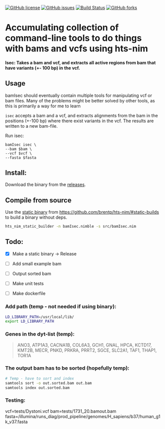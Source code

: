<a href="https://github.com/oyvindbusk/bamIsec/blob/master/LICENSE"><img alt="GitHub license" src="https://img.shields.io/github/license/oyvindbusk/bamIsec"></a> <a href="https://github.com/oyvindbusk/bamIsec/issues"><img alt="GitHub issues" src="https://img.shields.io/github/issues/oyvindbusk/bamIsec"></a> [![Build Status](https://github.com/oyvindbusk/bamIsec/workflows/Build/badge.svg?branch=master)](https://github.com/oyvindbusk/bamIdex/actions) <a href="https://github.com/oyvindbusk/bamIsec/network"><img alt="GitHub forks" src="https://img.shields.io/github/forks/oyvindbusk/bamIsec"></a>




# Accumulating collection of command-line tools to do things with bams and vcfs using hts-nim


<h4>
Isec: Takes a bam and vcf, and extracts all active regions from bam that have variants (+- 100 bp) in the vcf.
</h4>


## Usage

bamIsec should eventually contain multiple tools for manipulating vcf or bam files. Many of the problems might be better solved by other tools, as this is primarily a way for me to learn

`isec` accepts a bam and a vcf, and extracts alignments from the bam in the positions (+-100 bp) where there exist variants in the vcf. The results are written to a new bam-file.

Run isec:
```
bamIsec isec \
--bam $bam \
--vcf $vcf \
--fasta $fasta
```

## Install:

Download the binary from the [releases](https://github.com/oyvindbusk/bamIsec/releases).


## Compile from source
Use the [static binary](https://github.com/brentp/hts-nim/releases/download/v0.2.8/hts_nim_static_builder) from https://github.com/brentp/hts-nim/#static-builds to build a binary without deps.

```sh
hts_nim_static_builder -n bamIsec.nimble -s src/bamIsec.nim
```

## Todo:
- [x] Make a static binary -> Release
- [ ] Add small example bam
- [ ] Output sorted bam
- [ ] Make unit tests
- [ ] Make dockerfile


### Add path (temp - not needed if using binary):
```sh
LD_LIBRARY_PATH=/usr/local/lib/
export LD_LIBRARY_PATH
```

### Genes in the dyt-list (temp):
> ANO3, ATP1A3, CACNA1B, COL6A3, GCH1, GNAL, HPCA, KCTD17, KMT2B, MECR, PNKD, PRKRA, PRRT2, SGCE, SLC2A1, TAF1, THAP1, TOR1A

### The output bam has to be sorted (hopefully temp):
```sh
# Temp - have to sort and index
samtools sort -o out.sorted.bam out.bam
samtools index out.sorted.bam
```

### Testing:
vcf=tests/Dystoni.vcf
bam=tests/1731_20.bamout.bam
fasta=/illumina/runs_diag/prod_pipeline/genomes/H_sapiens/b37/human_g1k_v37.fasta
